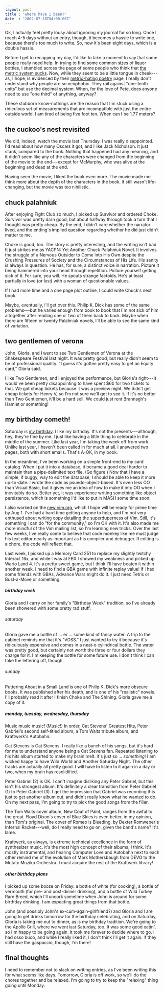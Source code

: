```yaml
---
layout: post
title : "where have I been?"
date  : "2002-07-18T04:00:00Z"
---
```

Ok, I actually feel pretty lousy about ignoring my journal for so long.  Once I reach 4-5 days without an entry, though, it becomes a hassle to write one, because there's too much to write.  So, now it's been eight days, which is a double hassle. 

Before I get to recapping my day, I'd like to take a moment to say that some people really need help.  In trying to find some common sizes of liquor bottles, I stumbled across the page of some people who think that <a href='http://www.metricsucks.com/'>the metric system sucks</a>.  Now, while they seem to be a little tongue in cheek---as, I hope, is evidenced by their <a href='http://www.metricsucks.com/ramblings.html'>metric-hating poetry</a> page, I really don't understand why people are so neophobic.  They rail against "one-tenth units" but use the decimal system.  When, for the love of Pete, does anyone need to use "one third" of anything, anyway?

These stubborn know-nothings are the reason that I'm stuck using a ridiculous set of measurements that are incompatible with just the entire outside world. I am tired of being five foot ten.  When can I be 1.77 meters?

## the cuckoo's nest revisited

We did, indeed, watch the movie last Thursday.  I was really disappointed.  I'd read about how many Oscars it got, and I like Jack Nicholson.  It just stank, compared to the book.  Nothing that happened had any meaning, and it didn't seem like any of the characters were changed from the beginning of the movie to the end---except for McMurphy, who was alive at the beginning and dead at the end.

Having seen the movie, I liked the book even more.  The movie made me think more about the depth of the characters in the book.  It still wasn't life-changing, but the movie was too nihilistic.

## chuck palahniuk

After enjoying Fight Club so much, I picked up Survivor and ordered Choke. Survivor was pretty darn good, but about halfway through took a turn that I thought was pretty cheap.  By the end, I didn't care whether the narrator lived, and the ending's implied question regarding whether he did just didn't matter to me.

Choke is good, too.  The story is pretty interesting, and the writing isn't bad.  It just strikes me as YACPN:  Yet Another Chuck Palahniuk Novel.  It involves the struggle of a Nervous Outsider to Come Into His Own despite the Crushing Pressures of Society and the Circumstances of His Life.  His sanity is always in question.  He has, for sure, a distinct voice in narration.  Picture it being hammered into your head through repetition.  Picture yourself getting sick of it.  For sure, you will.  He spouts strange factoids.  He's at least partially in love (or lust) with a woman of questionable values.

If I had more time and a one page plot outline, I could write Chuck's next book.

Maybe, eventually, I'll get over this.  Philip K. Dick has some of the same problems---but he varies enough from book to book that I'm not sick of him altogether after reading one or two of them back to back.  Maybe when there are fifteen or twenty Palahniuk novels, I'll be able to see the same kind of variation.

## two gentlemen of verona

John, Gloria, and I went to see Two Gentlemen of Verona at the Shakespeare Festival last night.  It was pretty good, but really didn't seem to be of professional quality.  "I guess it's gotten pretty easy to get an Equity card," Gloria said.  

I like Two Gentlemen, and I enjoyed the performance, but Gloria's right---it would've been pretty disappointing to have spent $60 for two tickets to that. We got cheap tickets because it was a preview night.  We didn't get cheap tickets for Henry V, so I'm not sure we'll get to see it.  If it's no better than Two Gentlemen, it'll be a hard sell.  We could just rent Brannagh's Hamlet or something!

## my birthday cometh!

Saturday is <a href='/countdown/'>my birthday</a>.  I like my birthday.  It's not the presents---although, hey, they're fine by me.  I just like having a little thing to celebrate in the middle of the summer.  Like last year, I'm taking the week off from work.  Unlike last year, I haven't been called in for much at all.  I answered two pages, both with short emails.  That's A-OK, in my book.

In the meantime, I've been working on a simple front-end to my card catalog. When I put it into a database, it became a good deal harder to maintain than a pipe-delimited text file.  (Go figure.)  Now that I have a simple, if buggy, way to edit the database, I should be able to keep it more up-to-date.  I wrote the code as psuedo-object-based.  It's even less OO than Visual Basic, but it gives me an idea of how to make it into OO when I inevitably do so.  Better yet, it was experience writing something like object persistence, which is something I'd like to put in MASH some time soon.

I also worked on the <a href='/projects/vim.org/'>new vim.org</a>, which I hope will be ready for prime time by Aug 1.  I've had a hard time getting anyone to help, and I'm not very enthused about writing copy detailing the superduperness of Vim.  Still, it's something I can do "for the community," so I'm OK with it. It's also made me more mindful of the Vim mailing list, so I'm learning new tricks.  Over the last few weeks, I've really come to believe that code monkey like me must judge his text editor nearly as important as his compiler and debugger.  If editing is a chore, the code will reflect that.

Last week, I picked up a Memory Card 251 to replace my slightly twitchy Interact 16x, and while I was at EBX I showed my weakness and picked up Wario Land 4.  It's a pretty sweet game, but I think I'll have beaten it within another week.  I need to find a GBA game with infinite replay value!  If I had some friends with GBAs, Advance Wars might do it.  I just need Tetris or Bust-a-Move or something.<h5>birthday week</h5>Gloria and I carry on her family's "Birthday Week" tradition, so I've already been showered with some pretty rad stuff.<h6>saturday</h6>Gloria gave me a bottle of ... er ... some kind of fancy water.  A trip to the cabinet reminds me that it's "VOSS."  I just wanted to try it because it's  ridiculously expensive and comes in a neat-o cylindrical bottle.  The water was pretty good, but certainly not worth the three or four dollars they charge for it.  I'm keeping the bottle for some future use.  I don't think I can take the lettering off, though.<h6>sunday</h6>Puttering About in a Small Land is one of Philip K. Dick's more obscure books. It was published after his death, and is one of his "realistic" novels.  I'll probably read it after I finish Choke and The Shining.  Gloria gave me a copy of it.<h5>monday, tuesday, wednesday, thursday</h5>Music music music!  (Music!)  In order, Cat Stevens' Greatest Hits, Peter Gabriel's second self-titled album, a Tom Waits tribute album, and Kraftwerk's Autobahn.

Cat Stevens is Cat Stevens.  I really like a bunch of his songs, but it's hard for me to understand anyone being a Cat Stevens fan.  Repeated listening to his hits album started to make my brain melt.  It's just so ... <em>something</em>! I am wicked happy to have Wild World and Another Saturday Night.  The other tracks are actually all pretty good.  I will have to listen to it again in a day or two, when my brain has resolidified.

Peter Gabriel (2) is OK.  I can't imagine disliking any Peter Gabriel, but  this isn't his strongest album.  It's definitely a clear transition from Peter Gabriel (1) to Peter Gabriel (3).  I get the impression that Gabriel was recording this just to get another album out, and didn't really know what he wanted to do.  On my next pass, I'm going to try to pick the good songs from the filler.

The Tom Waits cover album, New Coat of Paint, ranges from the awful to the great.  Floyd Dixon's cover of Blue Skies is even better, in my opinion, than Tom's original.  The cover of Romeo is Bleeding, by Dexter Romweber's Infernal Racket---well, do I really need to go on, given the band's name?  It's lame.

Kraftwerk, as always, is extreme technical excellence in the form of synthesizer music.  It's the most high concept of their albums, I think.  It's mostly instrumental, and hearing Computer Love and Autobahn next to each other remind me of the evolution of Mark Mothersbaugh from DEVO to the Mutato Muzika Orchestra.  I must acquire the rest of the Kraftwerk library!<h5>other birthday plans</h5>I picked up some booze on Friday:  a bottle of white (for cooking), a bottle of vermouth (for pre- and post-dinner drinking), and a bottle of Wild Turkey Rare Breed, which I'll uncork sometime when John is around for some birthday drinking.  I am expecting great things from that bottle.

John (and possibly John's ex-cum-again-girlfriend?) and Gloria and I are going to get drinks tomorrow for the birthday celebrating, and on Saturday, Gloria is taking me out to dinner, as is my birthday tradition.  We're going to the Apollo Grill, where we went last Saturday, too.  It was some good eatin', so I'm happy to be going again.  It took me forever to decide where to go.  I had osso buco, and while I really liked it, I don't think I'll get it again.  If they still have the gaspaccio, though, I'm there!

## final thoughts

I need to remember not to slack on writing entries, as I've been writing this for what seems like days.  Tomorrow, Gloria is off work, so we'll do the chores together and be relaxed.  I'm going to try to keep the "relaxing" thing going until Monday.

